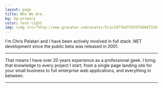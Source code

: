 ```yaml
---
layout: page
title: Who We Are.
bg: bg-primary
color: text-light
img: <img src="http://www.gravatar.com/avatar/5c1c19f7bd77dfd7588df33df7886411?s=150" class="rounded-circle" width="150">
---
```


<p class="lead"> 
I'm Chris Pelatari and I have been actively involved in full stack .NET development since the public beta was released in 2001.
</p>
<hr/>

That means I have over 20 years experience as a professional geek. I bring that knowledge to every project I start; from a single page landing site for your small business to full enterprise web applications, and everything in between. 

<hr/>
